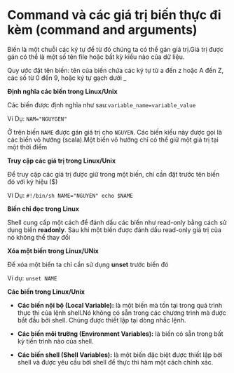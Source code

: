 # Command và các giá trị biến thực đi kèm (command and arguments)

Biến là một chuỗi các ký tự để từ đó chúng ta có thể gán giá trị.Giá trị được gán có thể là một số tên file hoặc bất kỳ kiểu nào của dữ liệu.

Quy ước đặt tên biến: tên của biến chứa các ký tự từ a đến z hoặc A đến Z, các số từ 0 đến 9, hoặc ký tự gạch dưới _

**Định nghĩa các biến trong Linux/Unix**

Các biến được định nghĩa như sau:`variable_name=variable_value`

Ví Dụ: `NAM="NGUYGEN"`

Ở trên biến `NAME` được gán giá trị cho `NGUYEN`. Các biến kiểu này được gọi là các biến vô hướng (scala).Một biến vô hướng chỉ có thể giữ một giá trị tại một thời điểm

**Truy cập các giá trị trong Linux/Unix**

Để truy cập các giá trị được giữ trong một biến, chỉ cần đặt trước tên biến đó với ký hiệu ($)

Ví Dụ: `#!/bin/sh NAME="NGUYEN" echo $NAME`

**Biến chỉ đọc trong Linux**

Shell cung cấp một cách để đánh dấu các biến như read-only bằng cách sử dụng biến **readonly**. Sau khi một biến được đánh dấu read-only  giá trị của nó không thể thay đổi

**Xóa một biến trong Linux/UNix**

Đế xóa một biến ta chỉ cần sử dụng **unset** trước biến đó

Ví dụ: `unset NAME`

**Các biến trong Linux/Unix**

- **Các biến nội bộ (Local Variable):** là một biến mà tồn tại trong quá trình thực thi của lệnh shell.Nó không có sẵn trong các chương trình mà được bắt đầu bởi shell. Chúng được thiết lập tại dòng nhắc lệnh.

- **Các biến môi trường (Environment Variables):** là biến có sẵn trong bất kỳ tiến trình nào của shell.

- **Các biến shell (Shell Variables):** là một biến đặc biệt được thiết lập bởi shell và được yêu cầu bởi shell để thực thi hàm một cách chính xác.




